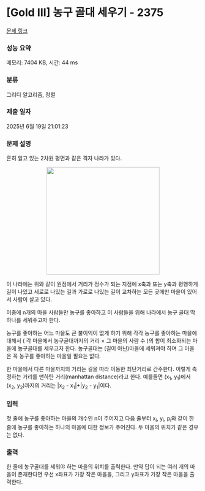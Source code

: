 # [Gold III] 농구 골대 세우기 - 2375 

[문제 링크](https://www.acmicpc.net/problem/2375) 

### 성능 요약

메모리: 7404 KB, 시간: 44 ms

### 분류

그리디 알고리즘, 정렬

### 제출 일자

2025년 6월 19일 21:01:23

### 문제 설명

<p>흔히 알고 있는 2차원 평면과 같은 격자 나라가 있다.</p>

<p style="text-align: center;"><img alt="" src="https://www.acmicpc.net/JudgeOnline/upload/201103/goal.png" style="height:281px; width:295px"></p>

<p>이 나라에는 위와 같이 원점에서 거리가 정수가 되는 지점에 x축과 또는 y축과 평행하게 길이 나있고 세로로 나있는 길과 가로로 나있는 길이 교차하는 모든 곳에만 마을이 있어서 사람이 살고 있다.</p>

<p>이중에 n개의 마을 사람들만 농구를 좋아하고 이 사람들을 위해 나라에서 농구 골대 딱 하나를 세워주고자 한다.</p>

<p>농구를 좋아하는 어느 마을도 큰 불이익이 없게 하기 위해 각각 농구를 좋아하는 마을에 대해서 ( 각 마을에서 농구골대까지의 거리 × 그 마을의 사람 수 )의 합이 최소화되는 마을에 농구골대를 세우고자 한다. 농구골대는 (길이 아닌)마을에 세워져야 하며 그 마을은 꼭 농구를 좋아하는 마을일 필요는 없다.</p>

<p>한 마을에서 다른 마을까지의 거리는 길을 따라 이동한 최단거리로 간주한다.  이렇게 측정하는 거리를 맨하탄 거리(manhattan distance)라고 한다. 예를들면 (x<sub>1</sub>, y<sub>1</sub>)에서 (x<sub>2</sub>, y<sub>2</sub>)까지의 거리는 |x<sub>2</sub> - x<sub>1</sub>|+|y<sub>2</sub> - y<sub>1</sub>|이다.</p>

### 입력 

 <p>첫 줄에 농구를 좋아하는 마을의 개수인 n이 주어지고 다음 줄부터 x<sub>i</sub>, y<sub>i</sub>, p<sub>i</sub>와 같이 한 줄에 농구를 좋아하는 하나의 마을에 대한 정보가 주어진다. 두 마을의 위치가 같은 경우는 없다.</p>

### 출력 

 <p>한 줄에 농구골대를 세워야 하는 마을의 위치를 출력한다. 만약 답이 되는 여러 개의 마을이 존재한다면 우선 x좌표가 가장 작은 마을을, 그리고 y좌표가 가장 작은 마을을 출력한다.</p>

